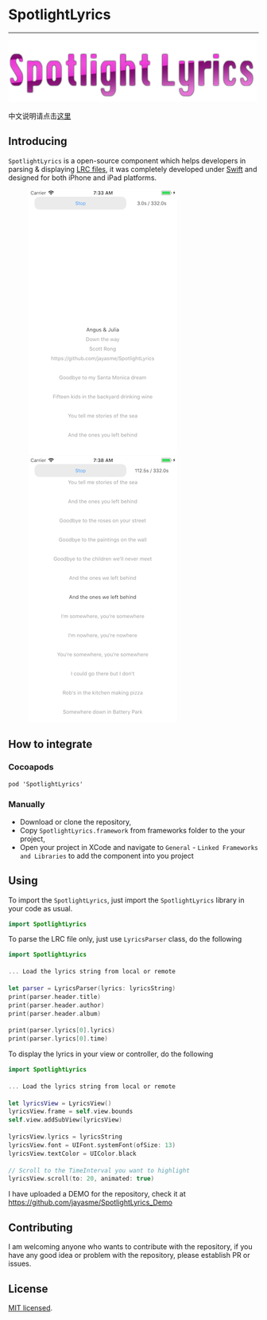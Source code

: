 # SpotlightLyrics

---

![SpotlightLyrics](resources/cover.png 'SpotlightLyrics')

中文说明请点击[这里](README.zh-CN.md)

## Introducing

`SpotlightLyrics` is a open-source component which helps developers in parsing & displaying [LRC files](<https://en.wikipedia.org/wiki/LRC_(file_format)>), it was completely developed under [Swift](https://github.com/Apple/Swift) and designed for both iPhone and iPad platforms.

<figure class="half">

![Screenshot](resources/screenshot1.png 'Screenshot')
![Screenshot](resources/screenshot2.png 'Screenshot')

</figure>

## How to integrate

### Cocoapods

```
pod 'SpotlightLyrics'
```

### Manually

- Download or clone the repository,
- Copy `SpotlightLyrics.framework` from frameworks folder to the your project,
- Open your project in XCode and navigate to `General` - `Linked Frameworks and Libraries` to add the component into you project

## Using

To import the `SpotlightLyrics`, just import the `SpotlightLyrics` library in your code as usual.

```Swift
import SpotlightLyrics
```

To parse the LRC file only, just use `LyricsParser` class, do the following

```Swift
import SpotlightLyrics

... Load the lyrics string from local or remote

let parser = LyricsParser(lyrics: lyricsString)
print(parser.header.title)
print(parser.header.author)
print(parser.header.album)

print(parser.lyrics[0].lyrics)
print(parser.lyrics[0].time)
```

To display the lyrics in your view or controller, do the following

```Swift
import SpotlightLyrics

... Load the lyrics string from local or remote

let lyricsView = LyricsView()
lyricsView.frame = self.view.bounds
self.view.addSubView(lyricsView)

lyricsView.lyrics = lyricsString
lyricsView.font = UIFont.systemFont(ofSize: 13)
lyricsView.textColor = UIColor.black

// Scroll to the TimeInterval you want to highlight
lyricsView.scroll(to: 20, animated: true)
```

I have uploaded a DEMO for the repository, check it at https://github.com/jayasme/SpotlightLyrics_Demo

## Contributing

I am welcoming anyone who wants to contribute with the repository, if you have any good idea or problem with the repository, please establish PR or issues.

## License

[MIT licensed](LICENSE).
